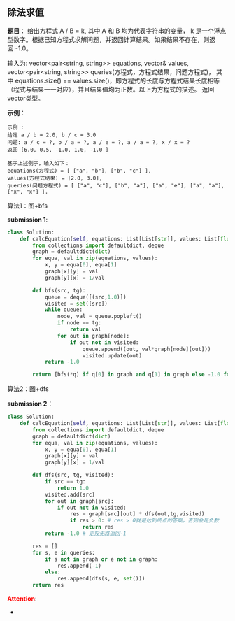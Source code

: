 ## 除法求值
**题目**：
给出方程式 A / B = k, 其中 A 和 B 均为代表字符串的变量， k 是一个浮点型数字。根据已知方程式求解问题，并返回计算结果。如果结果不存在，则返回 -1.0。

输入为: vector<pair<string, string>> equations, vector<double>& values, vector<pair<string, string>> queries(方程式，方程式结果，问题方程式)， 其中 equations.size() == values.size()，即方程式的长度与方程式结果长度相等（程式与结果一一对应），并且结果值均为正数。以上为方程式的描述。 返回vector<double>类型。


**示例**：
```
示例 :
给定 a / b = 2.0, b / c = 3.0
问题: a / c = ?, b / a = ?, a / e = ?, a / a = ?, x / x = ? 
返回 [6.0, 0.5, -1.0, 1.0, -1.0 ]

基于上述例子，输入如下：
equations(方程式) = [ ["a", "b"], ["b", "c"] ],
values(方程式结果) = [2.0, 3.0],
queries(问题方程式) = [ ["a", "c"], ["b", "a"], ["a", "e"], ["a", "a"], ["x", "x"] ]. 
```

算法1：图+bfs

**submission 1**:
```python
class Solution:
    def calcEquation(self, equations: List[List[str]], values: List[float], queries: List[List[str]]) -> List[float]:
        from collections import defaultdict, deque
        graph = defaultdict(dict)
        for equa, val in zip(equations, values):
            x, y = equa[0], equa[1]
            graph[x][y] = val
            graph[y][x] = 1/val

        def bfs(src, tg):
            queue = deque([(src,1.0)])
            visited = set([src])
            while queue:
                node, val = queue.popleft()
                if node == tg:
                    return val
                for out in graph[node]:
                    if out not in visited:
                        queue.append((out, val*graph[node][out]))
                        visited.update(out)
            return -1.0

        return [bfs(*q) if q[0] in graph and q[1] in graph else -1.0 for q in queries]
```


算法2：图+dfs


**submission 2**：
```python
class Solution:
    def calcEquation(self, equations: List[List[str]], values: List[float], queries: List[List[str]]) -> List[float]:
        from collections import defaultdict, deque
        graph = defaultdict(dict)
        for equa, val in zip(equations, values):
            x, y = equa[0], equa[1]
            graph[x][y] = val
            graph[y][x] = 1/val

        def dfs(src, tg, visited):
            if src == tg:
                return 1.0
            visited.add(src)
            for out in graph[src]:
                if out not in visited:
                    res = graph[src][out] * dfs(out,tg,visited)
                    if res > 0: # res > 0就是达到终点的答案，否则会是负数
                        return res
            return -1.0 # 走投无路返回-1

        res = []
        for s, e in queries:
            if s not in graph or e not in graph:
                res.append(-1)
            else:
                res.append(dfs(s, e, set()))
        return res
```


<font color="#FF0000">**Attention**</font>:

- 
